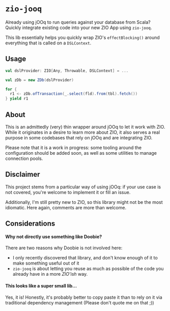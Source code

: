 # `zio-jooq`

Already using jOOq to run queries against your database from Scala? 
Quickly integrate existing code into your new ZIO App using `zio-jooq`.  

This lib essentially helps you quickly wrap ZIO's `effectBlocking()` around everything that is called on a `DSLContext`.

## Usage

```scala
val dslProvider: ZIO[Any, Throwable, DSLContext] = ...

val zDb = new ZDb(dslProvider)

for {
  r1 <- zDb.ofTransaction(_.select(fld).from(tbl).fetch())
} yield r1

```

## About

This is an admittedly (very) thin wrapper around jOOq to let it work with ZIO. 
While it originates in a desire to learn more about ZIO, it also serves a real purpose in some codebases that rely
on jOOq and are integrating ZIO.

Please note that it is a work in progress: some tooling around the configuration should be added soon,
as well as some utilities to manage connection pools.

## Disclaimer

This project stems from a particular way of using jOOq: if your use case is not covered, you're welcome to
implement it or fill an issue.

Additionally, I'm still pretty new to ZIO, so this library might not be the most idiomatic. Here again, comments are more than welcome.  

## Considerations
#### Why not directly use something like Doobie?

There are two reasons why Doobie is not involved here:
 - I only recently discovered that library, and don't know enough of it to make something useful out of it
 - `zio-jooq` is about letting you reuse as much as possible of the code you already have in a more _ZIO'ish_ way.
 
#### This looks like a super small lib...

Yes, it is! Honestly, it's probably better to copy paste it than to rely on it via traditional dependency management
(Please don't quote me on that ;)) 
 